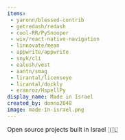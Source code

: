 ```yaml
---
items:
 - yaronn/blessed-contrib
 - getredash/redash
 - cool-RR/PySnooper
 - wix/react-native-navigation
 - linnovate/mean
 - appwrite/appwrite
 - snyk/cli
 - ealush/vest
 - aantn/smag
 - lirantal/licenseye
 - lirantal/dockly
 - eranroz/HspellPy
display_name: Made in Israel
created_by: donno2048
image: made-in-israel.png
---
```

Open source projects built in Israel :israel:
